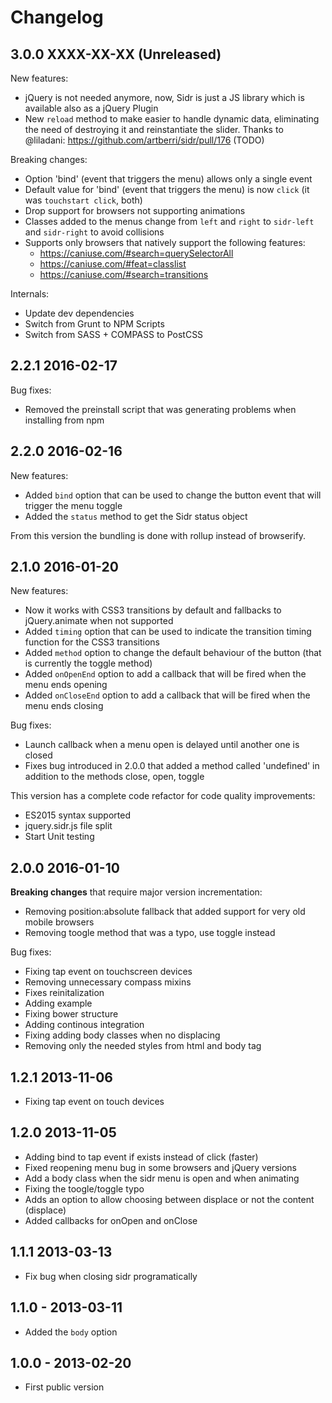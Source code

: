 # Changelog

## 3.0.0 XXXX-XX-XX (Unreleased)

New features:

- jQuery is not needed anymore, now, Sidr is just a JS library which is available also as a jQuery Plugin
- New `reload` method to make easier to handle dynamic data, eliminating the need of destroying it and reinstantiate the slider. Thanks to @liladani: <https://github.com/artberri/sidr/pull/176> (TODO)

Breaking changes:

- Option 'bind' (event that triggers the menu) allows only a single event
- Default value for 'bind' (event that triggers the menu) is now `click` (it was `touchstart click`, both)
- Drop support for browsers not supporting animations
- Classes added to the menus change from `left` and `right` to `sidr-left` and `sidr-right` to avoid collisions
- Supports only browsers that natively support the following features:
  - <https://caniuse.com/#search=querySelectorAll>
  - <https://caniuse.com/#feat=classlist>
  - <https://caniuse.com/#search=transitions>

Internals:

- Update dev dependencies
- Switch from Grunt to NPM Scripts
- Switch from SASS + COMPASS to PostCSS

## 2.2.1 2016-02-17

Bug fixes:

- Removed the preinstall script that was generating problems when installing from npm

## 2.2.0 2016-02-16

New features:

- Added `bind` option that can be used to change the button event that will trigger the menu toggle
- Added the `status` method to get the Sidr status object

From this version the bundling is done with rollup instead of browserify.

## 2.1.0 2016-01-20

New features:

- Now it works with CSS3 transitions by default and fallbacks to jQuery.animate when not supported
- Added `timing` option that can be used to indicate the transition timing function for the CSS3 transitions
- Added `method` option to change the default behaviour of the button (that is currently the toggle method)
- Added `onOpenEnd` option to add a callback that will be fired when the menu ends opening
- Added `onCloseEnd` option to add a callback that will be fired when the menu ends closing

Bug fixes:

- Launch callback when a menu open is delayed until another one is closed
- Fixes bug introduced in 2.0.0 that added a method called 'undefined' in addition to the methods close, open, toggle

This version has a complete code refactor for code quality improvements:

- ES2015 syntax supported
- jquery.sidr.js file split
- Start Unit testing

## 2.0.0 2016-01-10

**Breaking changes** that require major version incrementation:

- Removing position:absolute fallback that added support for very old mobile browsers
- Removing toogle method that was a typo, use toggle instead

Bug fixes:

- Fixing tap event on touchscreen devices
- Removing unnecessary compass mixins
- Fixes reinitalization
- Adding example
- Fixing bower structure
- Adding continous integration
- Fixing adding body classes when no displacing
- Removing only the needed styles from html and body tag

## 1.2.1 2013-11-06

- Fixing tap event on touch devices

## 1.2.0 2013-11-05

- Adding bind to tap event if exists instead of click    (faster)
- Fixed reopening menu bug in some browsers and jQuery versions
- Add a body class when the sidr menu is open and when animating
- Fixing the toogle/toggle typo
- Adds an option to allow choosing between displace or not the content (displace)
- Added callbacks for onOpen and onClose

## 1.1.1 2013-03-13

- Fix bug when closing sidr programatically

## 1.1.0 - 2013-03-11

- Added the `body` option

## 1.0.0 - 2013-02-20

- First public version
